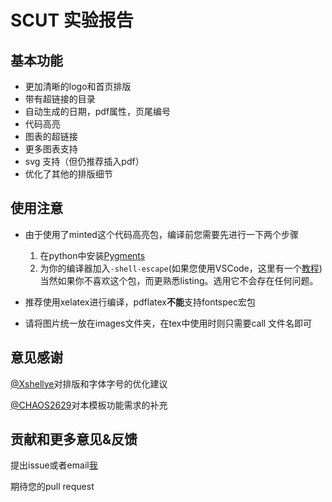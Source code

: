 # SCUT 实验报告
## 基本功能
+ 更加清晰的logo和首页排版
+ 带有超链接的目录
+ 自动生成的日期，pdf属性，页尾编号
+ 代码高亮
+ 图表的超链接
+ 更多图表支持
+ svg 支持（但仍推荐插入pdf）
+ 优化了其他的排版细节

## 使用注意
+ 由于使用了minted这个代码高亮包，编译前您需要先进行一下两个步骤
  1. 在python中安装[Pygments](https://pygments.org/)
  2. 为你的编译器加入`-shell-escape`(如果您使用VSCode，这里有一个[教程](https://github.com/James-Yu/LaTeX-Workshop/issues/455))
  当然如果你不喜欢这个包，而更熟悉listing。选用它不会存在任何问题。

+ 推荐使用xelatex进行编译，pdflatex**不能**支持fontspec宏包
+ 请将图片统一放在images文件夹，在tex中使用时则只需要call 文件名即可

## 意见感谢
[@Xshellye](https://github.com/Xshellye)对排版和字体字号的优化建议

[@CHAOS2629](https://github.com/CHAOS2629)对本模板功能需求的补充

## 贡献和更多意见&反馈
提出issue或者email[我](frinkleko@gmail.com)

期待您的pull request
